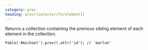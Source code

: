 ```yaml
--- 
category: prev
heading: prev([selector/fn/element])
---
```


Returns a collection containing the previous sibling element of each element in the collection.

    Pablo('#michael').prev().attr('id'); // 'marlon'
